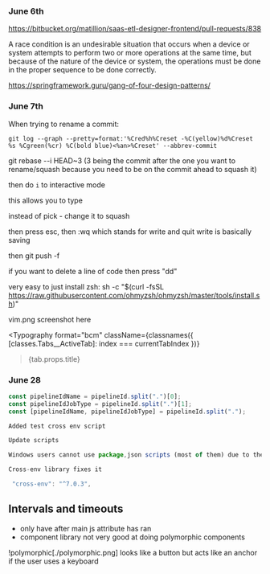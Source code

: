 ### June 6th

https://bitbucket.org/matillion/saas-etl-designer-frontend/pull-requests/838

A race condition is an undesirable situation that occurs when a device or system attempts to perform two or more operations at the same time, but because of the nature of the device or system, the operations must be done in the proper sequence to be done correctly.

https://springframework.guru/gang-of-four-design-patterns/

### June 7th

When trying to rename a commit:

```
git log --graph --pretty=format:'%Cred%h%Creset -%C(yellow)%d%Creset %s %Cgreen(%cr) %C(bold blue)<%an>%Creset' --abbrev-commit
```

git rebase --i HEAD~3 (3 being the commit after the one you want to rename/squash because you need to be on the commit ahead to squash it)

then do `i` to interactive mode

this allows you to type

instead of pick - change it to squash

then press esc, then :wq which stands for write and quit
write is basically saving

then git push -f

if you want to delete a line of code then press "dd"

very easy to just install zsh:
sh -c "$(curl -fsSL https://raw.githubusercontent.com/ohmyzsh/ohmyzsh/master/tools/install.sh)"

vim.png screenshot here

<Typography
format="bcm"
className={classnames({
[classes.Tabs__ActiveTab]: index === currentTabIndex
})}

> {tab.props.title}

> </Typography>

### June 28

```js
const pipelineIdName = pipelineId.split(".")[0];
const pipelineIdJobType = pipelineId.split(".")[1];
const [pipelineIdName, pipelineIdJobType] = pipelineId.split(".");
```

```js
Added test cross env script

Update scripts

Windows users cannot use package,json scripts (most of them) due to the fact they are written in Unix way.

Cross-env library fixes it

 "cross-env": "^7.0.3",
```

## Intervals and timeouts

- only have after main js attribute has ran
- component library not very good at doing polymorphic components

!polymorphic[./polymorphic.png]
looks like a button but acts like an anchor
if the user uses a keyboard
